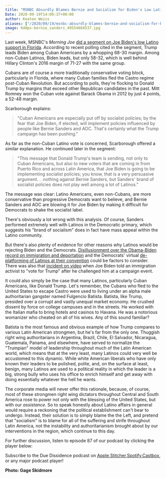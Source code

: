 ```yaml
---
title: "MSNBC Absurdly Blames Bernie and Socialism for Biden's Low Latino Support"
Date: 2020-09-19T14:09:37+00:00
author: Keaton Weiss
aliases: ["/2020/09/19/msnbc-absurdly-blames-bernie-and-socialism-for-bidens-low-latino-support"]
image: 640px-bernie_sanders_49554684537.jpg
---
```


Last week, MSNBC's *Morning Joe* [did a segment on Joe Biden's low Latino support in Florida](https://www.youtube.com/watch?v=V77eQ4XHuxs&t=297s). According to recent polling cited in the segment, Trump leads Biden among Cuban Americans by a whopping 68-30 margin. Among non-Cuban Latinos, Biden leads, but only 58-32, which is well behind Hillary Clinton's 2016 margin of 71-27 with the same group. 
 
Cubans are of course a more traditionally conservative voting block, particularly in Florida, where many Cuban families fled the Castro regime post-Cuban Revolution. But according to polls, they're flocking to Donald Trump by margins that exceed other Republican candidates in the past. Mitt Romney won the Cuban vote against Barack Obama in 2012 by just 4 points, a 52-48 margin.

Scarborough explains:

> "Cuban Americans are especially put off by socialist policies; by the fear that Joe Biden, if elected, will implement policies influenced by people like Bernie Sanders and AOC. That's certainly what the Trump campaign has been pushing."

As far as the non-Cuban Latino vote is concerned, Scarborough offered a similar explanation. He continued later in the segment:

> "This message that Donald Trump's team is sending, not only to Cuban Americans, but also to new voters that are coming in from Puerto Rico and across Latin America, that Joe Biden is going to be implementing socialist policies; you know, that is a very persuasive argument. . .nothing against Bernie Sanders, but Sanders' brand of socialist policies does not play well among a lot of Latinos."

The message was clear: Latino Americans, even non-Cubans, are more conservative than progressive Democrats want to believe, and Bernie Sanders and AOC are blowing it for Joe Biden by making it difficult for Democrats to shake the socialist label.

There's obviously a lot wrong with this analysis. Of course, Sanders performed extremely well with Latinos in the Democratic primary, which suggests his "brand of socialism" does in fact have mass appeal within the Latino community.

But there's also plenty of evidence for other reasons why Latinos would be rejecting Biden and the Democrats. [Disillusionment over the Obama-Biden record on immigration and deportation](https://www.detroitnews.com/story/news/politics/2020/04/23/biden-ties-obama-hamper-appeal-latino-voters/111589640/) and the Democrats' virtual [de-platforming of Latinos at their convention](https://www.nytimes.com/2020/08/21/opinion/Democrats-Election-Latinos-Convention.html) could be factors to consider. There was also that [incident on video](https://www.usatoday.com/story/news/politics/elections/2019/11/22/joe-biden-tells-immigration-activist-you-should-vote-trump/4273814002/) when Joe Biden told an immigration activist to "vote for Trump" after he challenged him at a campaign event.

It could also simply be the case that many Latinos, particularly Cuban Americans, like Donald Trump. Let's remember, the Cubans who fled to the United States to escape Castro were used to living under an alpha male authoritarian gangster named Fulgencio Batista. Batista, like Trump, presided over a corrupt and vastly unequal market economy. He crushed dissent by force on college campuses and in the streets. He worked with the Italian mafia to bring hotels and casinos to Havana. He was a notorious womanizer who cheated on all of his wives. Any of this sound familiar?

Batista is the most famous and obvious example of how Trump compares to various Latin American strongmen, but he's far from the only one. Thuggish right wing authoritarians in Argentina, Brazil, Chile, El Salvador, Nicaragua, Guatemala, Panama, and elsewhere, have served to normalize the "Trumpian" model of leadership throughout much of the Latin American world, which means that at the very least, many Latinos could very well be accustomed to this dynamic. While white American liberals who have only known their leaders to be polished, polite, and, on the surface at least, benign, many Latinos are used to a political reality in which the leader is a big, strong bully who uses his office to enrich himself and get away with doing essentially whatever the hell he wants.

The corporate media will never offer this rationale, because, of course, most of these strongmen right wing dictators throughout Central and South America rose to power not only with the blessing of the United States, but with our *assistance*. So to speak honestly about Latino affairs in general would require a reckoning that the political establishment can't bear to undergo. Instead, their solution is to simply blame the the Left, and pretend that "socialism" is to blame for all of the suffering and strife throughout Latin America, not the instability and authoritarianism brought about by our interventions in the region, which continue to this day. 
 
For further discussion, listen to episode 87 of our podcast by clicking the player below:

Subscribe to the Due Dissidence podcast on [Apple,](https://podcasts.apple.com/us/podcast/due-dissidence/id1457244081)[Stitcher](https://www.stitcher.com/podcast/due-dissidence)[,](https://podcasts.apple.com/us/podcast/due-dissidence/id1457244081)[Spotify](https://open.spotify.com/show/3jDky0r8Cg0vlYuORwWhaE)[,](https://podcasts.apple.com/us/podcast/due-dissidence/id1457244081)[Castbox](https://castbox.fm/channel/Due-Dissidence%7D-id2086184?country=us)[,](https://podcasts.apple.com/us/podcast/due-dissidence/id1457244081) or any major podcast player!

**Photo: Gage Skidmore**
